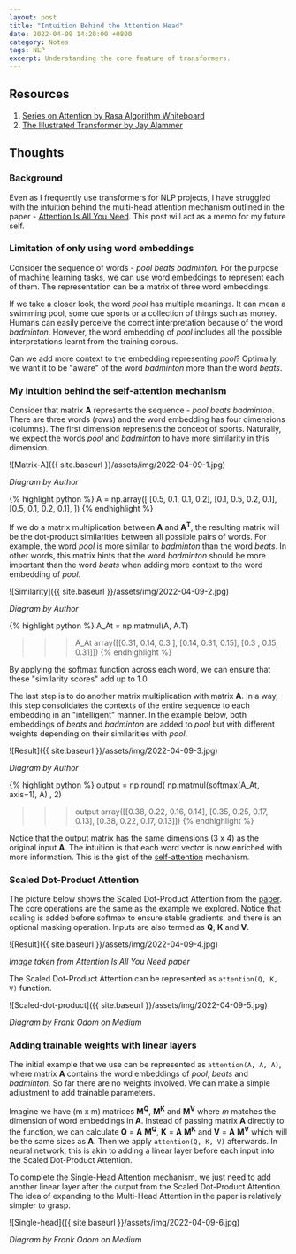 ```yaml
---
layout: post
title: "Intuition Behind the Attention Head"
date: 2022-04-09 14:20:00 +0800
category: Notes
tags: NLP
excerpt: Understanding the core feature of transformers.
---
```


## Resources

1. [Series on Attention by Rasa Algorithm Whiteboard](https://www.youtube.com/watch?v=23XUv0T9L5c)
2. [The Illustrated Transformer by Jay Alammer](https://jalammar.github.io/illustrated-transformer/)

## Thoughts

### Background

Even as I frequently use transformers for NLP projects, I have struggled with the intuition behind the multi-head attention mechanism outlined in the paper - [Attention Is All You Need](https://arxiv.org/abs/1706.03762). This post will act as a memo for my future self.

### Limitation of only using word embeddings

Consider the sequence of words - _pool beats badminton_. For the purpose of machine learning tasks, we can use [word embeddings](https://en.wikipedia.org/wiki/Word_embedding) to represent each of them. The representation can be a matrix of three word embeddings.

If we take a closer look, the word _pool_ has multiple meanings. It can mean a swimming pool, some cue sports or a collection of things such as money. Humans can easily perceive the correct interpretation because of the word _badminton_. However, the word embedding of _pool_ includes all the possible interpretations learnt from the training corpus.

Can we add more context to the embedding representing _pool_? Optimally, we want it to be "aware" of the word _badminton_ more than the word _beats_.

### My intuition behind the self-attention mechanism

Consider that matrix **A** represents the sequence - _pool beats badminton_. There are three words (rows) and the word embedding has four dimensions (columns). The first dimension represents the concept of sports. Naturally, we expect the words _pool_ and _badminton_ to have more similarity in this dimension.

![Matrix-A]({{ site.baseurl }}/assets/img/2022-04-09-1.jpg)

_Diagram by Author_

{% highlight python %}
A = np.array([
  [0.5, 0.1, 0.1, 0.2],
  [0.1, 0.5, 0.2, 0.1],
  [0.5, 0.1, 0.2, 0.1],
])
{% endhighlight %}

If we do a matrix multiplication between **A** and **A<sup>T</sup>**, the resulting matrix will be the dot-product similarities between all possible pairs of words. For example, the word _pool_ is more similar to _badminton_ than the word _beats_. In other words, this matrix hints that the word _badminton_ should be more important than the word _beats_ when adding more context to the word embedding of _pool_.

![Similarity]({{ site.baseurl }}/assets/img/2022-04-09-2.jpg)

_Diagram by Author_

{% highlight python %}
A_At = np.matmul(A, A.T)
>>> A_At
array([[0.31, 0.14, 0.3 ],
       [0.14, 0.31, 0.15],
       [0.3 , 0.15, 0.31]])
{% endhighlight %}

By applying the softmax function across each word, we can ensure that these "similarity scores" add up to 1.0.

The last step is to do another matrix multiplication with matrix **A**. In a way, this step consolidates the contexts of the entire sequence to each embedding in an "intelligent" manner. In the example below, both embeddings of _beats_ and _badminton_ are added to _pool_ but with different weights depending on their similarities with _pool_.

![Result]({{ site.baseurl }}/assets/img/2022-04-09-3.jpg)

_Diagram by Author_

{% highlight python %}
output = np.round(
    np.matmul(softmax(A_At, axis=1), A)
, 2)
>>> output
array([[0.38, 0.22, 0.16, 0.14],
       [0.35, 0.25, 0.17, 0.13],
       [0.38, 0.22, 0.17, 0.13]])
{% endhighlight %}

Notice that the output matrix has the same dimensions (3 x 4) as the original input **A**. The intuition is that each word vector is now enriched with more information. This is the gist of the <ins>self-attention</ins> mechanism.

### Scaled Dot-Product Attention

The picture below shows the Scaled Dot-Product Attention from the [paper](https://arxiv.org/abs/1706.03762). The core operations are the same as the example we explored. Notice that scaling is added before softmax to ensure stable gradients, and there is an optional masking operation. Inputs are also termed as **Q**, **K** and **V**.

![Result]({{ site.baseurl }}/assets/img/2022-04-09-4.jpg)

_Image taken from Attention Is All You Need paper_

The Scaled Dot-Product Attention can be represented as `attention(Q, K, V)` function.

![Scaled-dot-product]({{ site.baseurl }}/assets/img/2022-04-09-5.jpg)

_Diagram by Frank Odom on Medium_

### Adding trainable weights with linear layers

The initial example that we use can be represented as `attention(A, A, A)`, where matrix **A** contains the word embeddings of _pool_, _beats_ and _badminton_. So far there are no weights involved. We can make a simple adjustment to add trainable parameters.

Imagine we have (m x m) matrices **M<sup>Q</sup>**, **M<sup>K</sup>** and **M<sup>V</sup>** where _m_ matches the dimension of word embeddings in **A**. Instead of passing matrix **A** directly to the function, we can calculate **Q** = **A** **M<sup>Q</sup>**, **K** = **A** **M<sup>K</sup>** and **V** = **A** **M<sup>V</sup>** which will be the same sizes as **A**. Then we apply `attention(Q, K, V)` afterwards. In neural network, this is akin to adding a linear layer before each input into the Scaled Dot-Product Attention.

To complete the Single-Head Attention mechanism, we just need to add another linear layer after the output from the Scaled Dot-Product Attention. The idea of expanding to the Multi-Head Attention in the paper is relatively simpler to grasp.

![Single-head]({{ site.baseurl }}/assets/img/2022-04-09-6.jpg)

_Diagram by Frank Odom on Medium_
